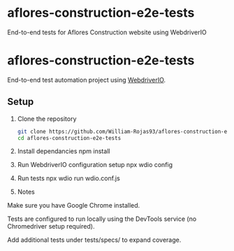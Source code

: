 # aflores-construction-e2e-tests
End-to-end tests for Aflores Construction website using WebdriverIO
# aflores-construction-e2e-tests

End-to-end test automation project using [WebdriverIO](https://webdriver.io/).

## Setup
1. Clone the repository
   ```bash
   git clone https://github.com/William-Rojas93/aflores-construction-e2e-tests.git
   cd aflores-construction-e2e-tests

2. Install dependancies 
    npm install

3. Run WebdriverIO configuration setup
    npx wdio config

4. Run tests
    npx wdio run wdio.conf.js

5. Notes

Make sure you have Google Chrome installed.

Tests are configured to run locally using the DevTools service (no Chromedriver setup required).

Add additional tests under tests/specs/ to expand coverage.